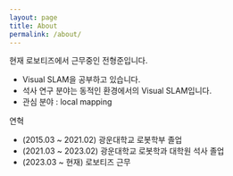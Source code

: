 ```yaml
---
layout: page
title: About
permalink: /about/
---
```


현재 로보티즈에서 근무중인 전형준입니다.
* Visual SLAM을 공부하고 있습니다.
* 석사 연구 분야는 동적인 환경에서의 Visual SLAM입니다.
* 관심 분야 : local mapping

연혁
- (2015.03 ~ 2021.02) 광운대학교 로봇학부 졸업
- (2021.03 ~ 2023.02) 광운대학교 로봇학과 대학원 석사 졸업
- (2023.03 ~ 현재) 로보티즈 근무
